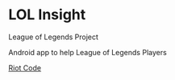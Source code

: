 # LOL Insight
League of Legends Project

Android app to help League of Legends Players

<a href="riot">Riot Code</a>
